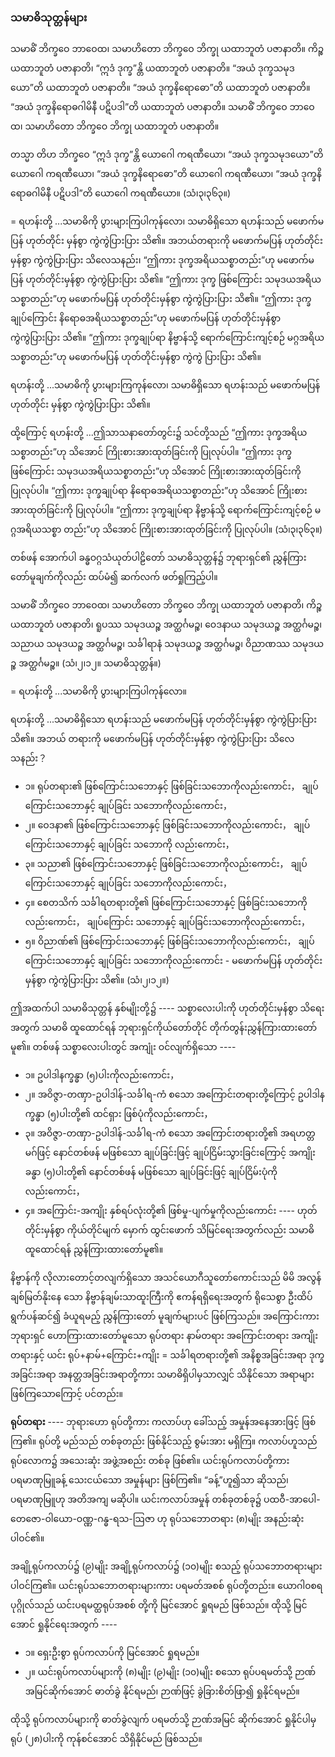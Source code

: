 ### သမာဓိသုတ္တန်များ

သမာဓိံ ဘိက္ခဝေ ဘာဝေထ၊ သမာဟိတော ဘိက္ခဝေ ဘိက္ခု ယထာဘူတံ ပဇာနာတိ။ 
ကိဉ္စ ယထာဘူတံ ပဇာနာတိ၊ “ဣဒံ ဒုက္ခ”န္တိ ယထာဘူတံ ပဇာနာတိ။ 
“အယံ ဒုက္ခသမုဒယော”တိ ယထာဘူတံ ပဇာနာတိ။ 
“အယံ ဒုက္ခနိရောဓော”တိ ယထာဘူတံ ပဇာနာတိ။ 
“အယံ ဒုက္ခနိရောဓဂါမိနီ ပဋိပဒါ”တိ ယထာဘူတံ ပဇာနာတိ။ 
သမာဓိံ ဘိက္ခဝေ ဘာဝေထ၊ သမာဟိတော ဘိက္ခဝေ ဘိက္ခု ယထာဘူတံ ပဇာနာတိ။

တသ္မာ တိဟ ဘိက္ခဝေ “ဣဒံ ဒုက္ခ”န္တိ ယောဂေါ ကရဏီယော၊ “အယံ ဒုက္ခသမုဒယော”တိ ယောဂေါ ကရဏီယော၊ “အယံ ဒုက္ခနိရောဓော”တိ ယောဂေါ ကရဏီယော၊ “အယံ ဒုက္ခနိရောဓဂါမိနီ ပဋိပဒါ”တိ ယောဂေါ ကရဏီယော။ (သံ၊၃၊၃၆၃။)

= ရဟန်းတို့ ...သမာဓိကို ပွားများကြပါကုန်လော၊ သမာဓိရှိသော ရဟန်းသည် မဖောက်မပြန် ဟုတ်တိုင်း မှန်စွာ ကွဲကွဲပြားပြား သိ၏။ 
အဘယ်တရားကို မဖောက်မပြန် ဟုတ်တိုင်းမှန်စွာ ကွဲကွဲပြားပြား သိလေသနည်း၊ “ဤကား ဒုက္ခအရိယသစ္စာတည်း”ဟု မဖောက်မပြန် ဟုတ်တိုင်းမှန်စွာ ကွဲကွဲပြားပြား သိ၏။ 
“ဤကား ဒုက္ခ ဖြစ်ကြောင်း သမုဒယအရိယသစ္စာတည်း”ဟု မဖောက်မပြန် ဟုတ်တိုင်းမှန်စွာ ကွဲကွဲပြားပြား သိ၏။ 
“ဤကား ဒုက္ခချုပ်ကြောင်း နိရောဓအရိယသစ္စာတည်း”ဟု မဖောက်မပြန် ဟုတ်တိုင်းမှန်စွာ ကွဲကွဲပြားပြား သိ၏။ 
“ဤကား ဒုက္ခချုပ်ရာ နိဗ္ဗာန်သို့ ရောက်ကြောင်းကျင့်စဉ် မဂ္ဂအရိယသစ္စာတည်း”ဟု မဖောက်မပြန် ဟုတ်တိုင်းမှန်စွာ ကွဲကွဲ ပြားပြား သိ၏။

ရဟန်းတို့ ...သမာဓိကို ပွားများကြကုန်လော၊ သမာဓိရှိသော ရဟန်းသည် မဖောက်မပြန် ဟုတ်တိုင်း မှန်စွာ ကွဲကွဲပြားပြား သိ၏။

ထို့ကြောင့် ရဟန်းတို့ ...ဤသာသနာတော်တွင်း၌ သင်တို့သည် “ဤကား ဒုက္ခအရိယသစ္စာတည်း”ဟု သိအောင် ကြိုးစားအားထုတ်ခြင်းကို ပြုလုပ်ပါ။ 
“ဤကား ဒုက္ခဖြစ်ကြောင်း သမုဒယအရိယသစ္စာတည်း”ဟု သိအောင် ကြိုးစားအားထုတ်ခြင်းကို ပြုလုပ်ပါ။ 
“ဤကား ဒုက္ခချုပ်ရာ နိရောဓအရိယသစ္စာတည်း”ဟု သိအောင် ကြိုးစားအားထုတ်ခြင်းကို ပြုလုပ်ပါ။ 
“ဤကား ဒုက္ခချုပ်ရာ နိဗ္ဗာန်သို့ ရောက်ကြောင်းကျင့်စဉ် မဂ္ဂအရိယသစ္စာ တည်း”ဟု သိအောင် ကြိုးစားအားထုတ်ခြင်းကို ပြုလုပ်ပါ။ (သံ၊၃၊၃၆၃။)

တစ်ဖန် အောက်ပါ ခန္ဓဝဂ္ဂသံယုတ်ပါဠိတော် သမာဓိသုတ္တန်၌ ဘုရားရှင်၏ ညွှန်ကြားတော်မူချက်ကိုလည်း ထပ်မံ၍ ဆက်လက် ဖတ်ရှုကြည့်ပါ။

သမာဓိံ ဘိက္ခဝေ ဘာဝေထ၊ သမာဟိတော ဘိက္ခဝေ ဘိက္ခု ယထာဘူတံ ပဇာနာတိ၊ ကိဉ္စ ယထာဘူတံ ပဇာနာတိ၊ ရူပဿ သမုဒယဉ္စ အတ္ထင်္ဂမဉ္စ၊ ဝေဒနာယ သမုဒယဉ္စ အတ္ထင်္ဂမဉ္စ၊ သညာယ သမုဒယဉ္စ အတ္ထင်္ဂမဉ္စ၊ သင်္ခါရာနံ သမုဒယဉ္စ အတ္ထင်္ဂမဉ္စ၊ ဝိညာဏဿ သမုဒယဉ္စ အတ္ထင်္ဂမဉ္စ။ (သံ၊၂၊၁၂။ သမာဓိသုတ္တန်။)

= ရဟန်းတို့ ...သမာဓိကို ပွားများကြပါကုန်လော။

ရဟန်းတို့ ...သမာဓိရှိသော ရဟန်းသည် မဖောက်မပြန် ဟုတ်တိုင်းမှန်စွာ ကွဲကွဲပြားပြား သိ၏။ အဘယ် တရားကို မဖောက်မပြန် ဟုတ်တိုင်းမှန်စွာ ကွဲကွဲပြားပြား သိလေသနည်း？

- ၁။ ရုပ်တရား၏ ဖြစ်ကြောင်းသဘောနှင့် ဖြစ်ခြင်းသဘောကိုလည်းကောင်း， ချုပ်ကြောင်းသဘောနှင့် ချုပ်ခြင်း သဘောကိုလည်းကောင်း，
- ၂။ ဝေဒနာ၏ ဖြစ်ကြောင်းသဘောနှင့် ဖြစ်ခြင်းသဘောကိုလည်းကောင်း， ချုပ်ကြောင်းသဘောနှင့် ချုပ်ခြင်း သဘောကို လည်းကောင်း，
- ၃။ သညာ၏ ဖြစ်ကြောင်းသဘောနှင့် ဖြစ်ခြင်းသဘောကိုလည်းကောင်း， ချုပ်ကြောင်းသဘောနှင့် ချုပ်ခြင်း သဘောကိုလည်းကောင်း，
- ၄။ စေတသိက် သင်္ခါရတရားတို့၏ ဖြစ်ကြောင်းသဘောနှင့် ဖြစ်ခြင်းသဘောကိုလည်းကောင်း， ချုပ်ကြောင်း သဘောနှင့် ချုပ်ခြင်းသဘောကိုလည်းကောင်း，
- ၅။ ဝိညာဏ်၏ ဖြစ်ကြောင်းသဘောနှင့် ဖြစ်ခြင်းသဘောကိုလည်းကောင်း， ချုပ်ကြောင်းသဘောနှင့် ချုပ်ခြင်း သဘောကိုလည်းကောင်း - မဖောက်မပြန် ဟုတ်တိုင်းမှန်စွာ ကွဲကွဲပြားပြား သိ၏။ (သံ၊၂၊၁၂။)

ဤအထက်ပါ သမာဓိသုတ္တန် နှစ်မျိုးတို့၌ ---- သစ္စာလေးပါးကို ဟုတ်တိုင်းမှန်စွာ သိရေးအတွက် သမာဓိ ထူထောင်ရန် ဘုရားရှင်ကိုယ်တော်တိုင် တိုက်တွန်းညွှန်ကြားထားတော်မူ၏။ 
တစ်ဖန် သစ္စာလေးပါးတွင် အကျုံး ဝင်လျက်ရှိသော ----

- ၁။ ဥပါဒါနက္ခန္ဓာ (၅)ပါးကိုလည်းကောင်း，
- ၂။ အဝိဇ္ဇာ-တဏှာ-ဥပါဒါန်-သင်္ခါရ-ကံ စသော အကြောင်းတရားတို့ကြောင့် ဥပါဒါနက္ခန္ဓာ (၅)ပါးတို့၏ ထင်ရှား ဖြစ်ပုံကိုလည်းကောင်း，
- ၃။ အဝိဇ္ဇာ-တဏှာ-ဥပါဒါန်-သင်္ခါရ-ကံ စသော အကြောင်းတရားတို့၏ အရဟတ္တမဂ်ဖြင့် နောင်တစ်ဖန် မဖြစ်သော ချုပ်ခြင်းဖြင့် ချုပ်ငြိမ်းသွားခြင်းကြောင့် အကျိုးခန္ဓာ (၅)ပါးတို့၏ နောင်တစ်ဖန် မဖြစ်သော ချုပ်ခြင်းဖြင့် ချုပ်ငြိမ်းပုံကိုလည်းကောင်း，
- ၄။ အကြောင်း-အကျိုး နှစ်ရပ်လုံးတို့၏ ဖြစ်မှု-ပျက်မှုကိုလည်းကောင်း ---- ဟုတ်တိုင်းမှန်စွာ ကိုယ်တိုင်မျက် မှောက် ထွင်းဖောက် သိမြင်ရေးအတွက်လည်း သမာဓိထူထောင်ရန် ညွှန်ကြားထားတော်မူ၏။

နိဗ္ဗာန်ကို လိုလားတောင့်တလျက်ရှိသော အသင်ယောဂီသူတော်ကောင်းသည် မိမိ အလွန်ချစ်မြတ်နိုးနေ သော နိဗ္ဗာန်ချမ်းသာထူးကြီးကို ဧကန်ရရှိရေးအတွက် ရိုသေစွာ ဦးထိပ်ရွက်ပန်ဆင်၍ ခံယူရမည့် ညွှန်ကြားတော် မူချက်များပင် ဖြစ်ကြသည်။ 
အကြောင်းကား ဘုရားရှင် ဟောကြားထားတော်မူသော ရုပ်တရား နာမ်တရား အကြောင်းတရား အကျိုးတရားနှင့် ယင်း ရုပ်+နာမ်+ကြောင်း+ကျိုး = သင်္ခါရတရားတို့၏ အနိစ္စအခြင်းအရာ ဒုက္ခအခြင်းအရာ အနတ္တအခြင်းအရာတို့ကား သမာဓိရှိပါမှသာလျှင် သိနိုင်သော အရာများ ဖြစ်ကြသောကြောင့် ပင်တည်း။

**ရုပ်တရား** ---- ဘုရားဟော ရုပ်တို့ကား ကလာပ်ဟု ခေါ်သည့် အမှုန်အနေအားဖြင့် ဖြစ်ကြ၏။ 
ရုပ်တို့ မည်သည် တစ်ခုတည်း ဖြစ်နိုင်သည့် စွမ်းအား မရှိကြ။ 
ကလာပ်ဟူသည် ရုပ်လောက၌ အသေးဆုံး အဖွဲ့အစည်း တစ်ခု ဖြစ်၏။ 
ယင်းရုပ်ကလာပ်တို့ကား ပရမာဏုမြူခန့် သေးငယ်သော အမှုန်များ ဖြစ်ကြ၏။ 
“ခန့်”ဟူ၍သာ ဆိုသည်၊ ပရမာဏုမြူဟု အတိအကျ မဆိုပါ။ 
ယင်းကလာပ်အမှုန် တစ်ခုတစ်ခု၌ ပထဝီ-အာပေါ-တေဇော-ဝါယော-ဝဏ္ဏ-ဂန္ဓ-ရသ-ဩဇာ ဟု ရုပ်သဘောတရား (၈)မျိုး အနည်းဆုံး ပါဝင်၏။

အချို့ရုပ်ကလာပ်၌ (၉)မျိုး အချို့ရုပ်ကလာပ်၌ (၁၀)မျိုး စသည့် ရုပ်သဘောတရားများ ပါဝင်ကြ၏။ 
ယင်းရုပ်သဘောတရားများကား ပရမတ်အစစ် ရုပ်တို့တည်း။ 
ယောဂါ၀စရပုဂ္ဂိုလ်သည် ယင်းပရမတ္ထရုပ်အစစ် တို့ကို မြင်အောင် ရှုရမည် ဖြစ်သည်။ 
ထိုသို့ မြင်အောင် ရှုနိုင်ရေးအတွက် ----

- ၁။ ရှေးဦးစွာ ရုပ်ကလာပ်ကို မြင်အောင် ရှုရမည်။
- ၂။ ယင်းရုပ်ကလာပ်များကို (၈)မျိုး (၉)မျိုး (၁၀)မျိုး စသော ရုပ်ပရမတ်သို့ ဉာဏ်အမြင်ဆိုက်အောင် ဓာတ်ခွဲ နိုင်ရမည်၊ ဉာဏ်ဖြင့် ခွဲခြားစိတ်ဖြာ၍ ရှုနိုင်ရမည်။

ထိုသို့ ရုပ်ကလာပ်များကို ဓာတ်ခွဲလျက် ပရမတ်သို့ ဉာဏ်အမြင် ဆိုက်အောင် ရှုနိုင်ပါမှ ရုပ် (၂၈)ပါးကို ကုန်စင်အောင် သိရှိနိုင်မည် ဖြစ်သည်။